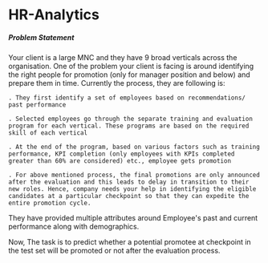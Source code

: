 
# HR-Analytics

##### Problem Statement

  Your client is a large MNC and they have 9 broad verticals across the organisation. One of the problem your client is facing is around identifying the right people for promotion (only for manager position and below) and prepare them in time. Currently the process, they are following is:

    . They first identify a set of employees based on recommendations/ past performance
    
    . Selected employees go through the separate training and evaluation program for each vertical. These programs are based on the required skill of each vertical
        
    . At the end of the program, based on various factors such as training performance, KPI completion (only employees with KPIs completed greater than 60% are considered) etc., employee gets promotion
    
    . For above mentioned process, the final promotions are only announced after the evaluation and this leads to delay in transition to their new roles. Hence, company needs your help in identifying the eligible candidates at a particular checkpoint so that they can expedite the entire promotion cycle. 

They have provided multiple attributes around Employee's past and current performance along with demographics. 

Now, The task is to predict whether a potential promotee at checkpoint in the test set will be promoted or not after the evaluation process.
